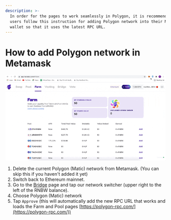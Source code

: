 ```yaml
---
description: >-
  In order for the pages to work seamlessly in Polygon, it is recommended that
  users follow this instruction for adding Polygon network into their Metamask
  wallet so that it uses the latest RPC URL.
---
```


# How to add Polygon network in Metamask

![](../.gitbook/assets/how-to-add-poly-to-metamask.gif)

1. Delete the current Polygon (Matic) network from Metamask. (You can skip this if you haven't added it yet)
2. Switch back to Ethereum mainnet.
3. Go to the [Bridge](https://app.halodao.com/#/bridge) page and tap our network switcher (upper right to the left of the RNBW balance).
4. Choose Polygon (Matic) network
5. Tap `Approve` (this will automatically add the new RPC URL that works and loads the Farm and Pool pages [https://polygon-rpc.com/](https://polygon-rpc.com/))

